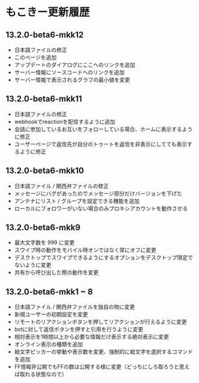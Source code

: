 # もこきー更新履歴

## 13.2.0-beta6-mkk12

- 日本語ファイルの修正
- このページを追加
- アップデートのダイアログにここへのリンクを追加
- サーバー情報にソースコードへのリンクを追加
- サーバー情報で表示されるグラフの最小値を変更

## 13.2.0-beta6-mkk11

- 日本語ファイルの修正
- webhookでreactionを配信するように追加
- 会話に参加しているお互いをフォローしている場合、ホームに表示するように修正
- ユーザーページで返信先が自分のトゥートを返信を非表示にしてても表示するように修正

## 13.2.0-beta6-mkk10

- 日本語ファイル / 関西弁ファイルの修正
- メッセージにバグがあったのでメッセージ部分だけバージョンを下げた
- アンテナにリスト / グループを設定できる機能を追加
- ローカルにフォロワーがいない場合のみプロキシアカウントを動作させる

## 13.2.0-beta6-mkk9

- 最大文字数を 999 に変更
- スワイプ時の動作をモバイル時オンではなく常にオフに変更
- デスクトップでスワイプできるようにするオプションをデスクトップ限定でないように変更
- 共有から呼び出した際の動作を変更

## 13.2.0-beta6-mkk1 ~ 8

- 日本語ファイル / 関西弁ファイルを独自の物に変更
- 新規ユーザーの初期設定を変更
- リモートのリアクションボタンを押してリアクションが行えるように変更
- botに対して返信ボタンを押すと引用を行うように変更
- 相対表示を1時間以上から必要な情報だけ表示する絶対表示に変更
- オンライン表示の種類を追加
- 絵文字ピッカーの挙動や表示数を変更、強制的に絵文字を選択するコマンドを追加
- FF情報非公開でもFFの数は公開する様に変更（どっちにしろ取ろうと思えば取れる状態なので）